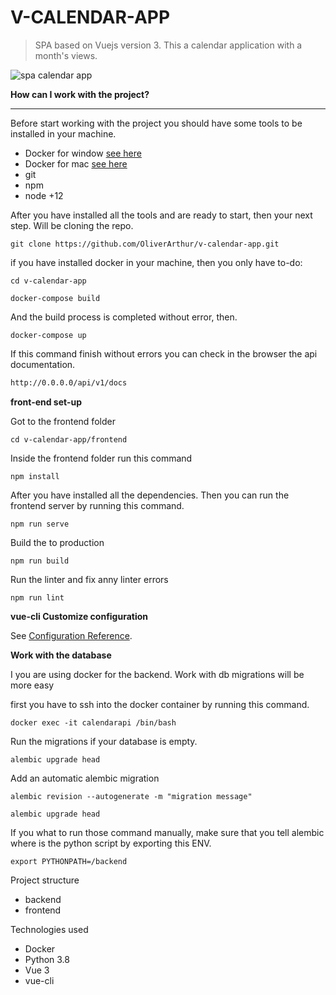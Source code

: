 # V-CALENDAR-APP

> SPA based on Vuejs version 3. This a calendar application with a month's views.

![spa calendar app](docs/screen-recording.gif)


**How can I work with the project?**

-------------------------------
Before start working with the project you should have some tools to be installed in your machine.

- Docker for window [see here](https://docs.docker.com/docker-for-windows/install/)
- Docker for mac [see here](https://docs.docker.com/docker-for-mac/install/)
- git
- npm
- node +12

After you have installed all the tools and are ready to start, then your next step. Will be cloning the repo.

```ssh
git clone https://github.com/OliverArthur/v-calendar-app.git
```

if you have installed docker in your machine, then you only have to-do:

```ssh
cd v-calendar-app
```

```ssh
docker-compose build
```

And the build process is completed without error, then.

```ssh
docker-compose up
```

If this command finish without errors you can check in the browser the api documentation.

```html
http://0.0.0.0/api/v1/docs
```

**front-end set-up**

Got to the frontend folder
```ssh
cd v-calendar-app/frontend
```

Inside the frontend folder run this command

```ssh
npm install
```

After you have installed all the dependencies. Then you can run the frontend server by running this command.

```ssh
npm run serve
```

Build the to production

```ssh
npm run build
```

Run the linter and fix anny linter errors

```ssh
npm run lint
```

**vue-cli Customize configuration**

See [Configuration Reference](https://cli.vuejs.org/config/).

**Work with the database**

I you are using docker for the backend. Work with db migrations will be more easy

first you have to ssh into the docker container by running this command.

```ssh
docker exec -it calendarapi /bin/bash
```

Run the migrations if your database is empty.

```ssh
alembic upgrade head
```

Add an automatic alembic migration

```ssh
alembic revision --autogenerate -m "migration message"
```

```ssh
alembic upgrade head
```

If you what to run those command manually, make sure that you tell alembic where is the python script by exporting this ENV.

```ssh
export PYTHONPATH=/backend
```

Project structure

- backend
- frontend

Technologies used

- Docker
- Python 3.8
- Vue 3
- vue-cli
